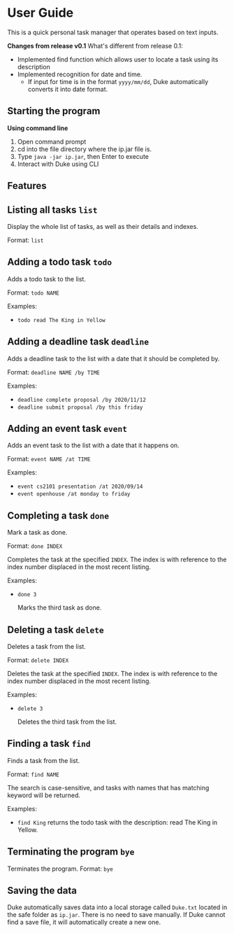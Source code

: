 # User Guide

This is a quick personal task manager that operates based on text inputs.

**Changes from release v0.1**
What's different from release 0.1:
* Implemented find function which allows user to locate a task using its description
* Implemented recognition for date and time.
  * If input for time is in the format `yyyy/mm/dd`, Duke automatically converts it into date format.

## Starting the program

**Using command line**
1. Open command prompt
1. cd into the file directory where the ip.jar file is.
1. Type `java -jar ip.jar`, then Enter to execute
1. Interact with Duke using CLI

## Features

## Listing all tasks `list`
Display the whole list of tasks, as well as their details and indexes.

Format: `list`

## Adding a todo task `todo`
Adds a todo task to the list.

Format: `todo NAME`

Examples: 

* `todo read The King in Yellow`

## Adding a deadline task `deadline`
Adds a deadline task to the list with a date that it should be completed by.

Format: `deadline NAME /by TIME`

Examples:

* `deadline complete proposal /by 2020/11/12`
* `deadline submit proposal /by this friday`

## Adding an event task `event`
Adds an event task to the list with a date that it happens on.

Format: `event NAME /at TIME`

Examples:

* `event cs2101 presentation /at 2020/09/14`
* `event openhouse /at monday to friday`

## Completing a task `done`
Mark a task as done.

Format: `done INDEX` 

Completes the task at the specified `INDEX`. The index is with reference to the index number displaced in the most recent listing.

Examples:

* `done 3`

  Marks the third task as done.
  
## Deleting a task `delete`
Deletes a task from the list.

Format: `delete INDEX`

Deletes the task at the specified `INDEX`. The index is with reference to the index number displaced in the most recent listing.

Examples:

* `delete 3` 

  Deletes the third task from the list.
  
## Finding a task `find`
Finds a task from the list.

Format: `find NAME`

The search is case-sensitive, and tasks with names that has matching keyword will be returned.

Examples:

* `find King`
  returns the todo task with the description: read The King in Yellow.

## Terminating the program `bye`
Terminates the program.
Format: `bye`

## Saving the data
Duke automatically saves data into a local storage called `Duke.txt` located in the safe folder as `ip.jar`. 
There is no need to save manually.
If Duke cannot find a save file, it will automatically create a new one.